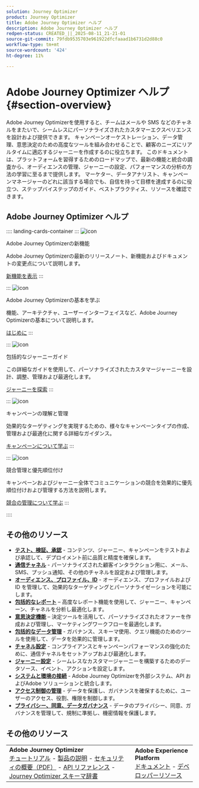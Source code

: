 ```yaml
---
solution: Journey Optimizer
product: Journey Optimizer
title: Adobe Journey Optimizer ヘルプ
description: Adobe Journey Optimizer ヘルプ
redpen-status: CREATED_||_2025-08-11_21-21-01
source-git-commit: 79fdb9535703e961922dfcfaaad1b6731d2d88c0
workflow-type: tm+mt
source-wordcount: '424'
ht-degree: 11%

---
```



# Adobe Journey Optimizer ヘルプ{#section-overview}

Adobe Journey Optimizerを使用すると、チームはメールや SMS などのチャネルをまたいで、シームレスにパーソナライズされたカスタマーエクスペリエンスを設計および提供できます。 キャンペーンオーケストレーション、データ管理、意思決定のための高度なツールを組み合わせることで、顧客のニーズにリアルタイムに適応するジャーニーを作成するのに役立ちます。 このドキュメントは、プラットフォームを習得するためのロードマップで、最新の機能と統合の調査から、オーディエンスの管理、ジャーニーの設定、パフォーマンスの分析の方法の学習に至るまで提供します。 マーケター、データアナリスト、キャンペーンマネージャーのどれに該当する場合でも、自信を持って目標を達成するのに役立つ、ステップバイステップのガイド、ベストプラクティス、リソースを確認できます。

## Adobe Journey Optimizer ヘルプ

:::: landing-cards-container
:::
![icon](https://cdn.experienceleague.adobe.com/icons/list-check.svg)

Adobe Journey Optimizerの新機能

Adobe Journey Optimizerの最新のリリースノート、新機能およびドキュメントの変更点について説明します。

[新機能を表示](whats-new-landing-page.md)
:::

:::
![icon](https://cdn.experienceleague.adobe.com/icons/circle-play.svg)

Adobe Journey Optimizerの基本を学ぶ

機能、アーキテクチャ、ユーザーインターフェイスなど、Adobe Journey Optimizerの基本について説明します。

[はじめに](get-started-landing-page.md)
:::

:::
![icon](https://cdn.experienceleague.adobe.com/icons/code-branch.svg)

包括的なジャーニーガイド

この詳細なガイドを使用して、パーソナライズされたカスタマージャーニーを設計、調整、管理および最適化します。

[ジャーニーを探索](orchestrate-journeys-landing-page.md)
:::

:::
![icon](https://cdn.experienceleague.adobe.com/icons/bullhorn.svg)

キャンペーンの理解と管理

効果的なターゲティングを実現するための、様々なキャンペーンタイプの作成、管理および最適化に関する詳細なガイダンス。

[キャンペーンについて学ぶ](campaigns-landing-page.md)
:::

:::
![icon](https://cdn.experienceleague.adobe.com/icons/scale-balanced.svg)

競合管理と優先順位付け

キャンペーンおよびジャーニー全体でコミュニケーションの競合を効果的に優先順位付けおよび管理する方法を説明します。

[競合の管理について学ぶ](conflict-prioritization-landing-page.md)
:::

::::


## その他のリソース

- **[テスト、検証、承認](test-landing-page.md)** - コンテンツ、ジャーニー、キャンペーンをテストおよび承認して、デプロイメント前に品質と精度を確保します。
- **[通信チャネル](../using/channels/gs-channels.md)** - パーソナライズされた顧客インタラクション用に、メール、SMS、プッシュ通知、その他のチャネルを設定および管理します。
- **[オーディエンス、プロファイル、ID](audiences-profiles-identities-landing-page.md)** - オーディエンス、プロファイルおよび ID を管理して、効果的なターゲティングとパーソナライゼーションを可能にします。
- **[包括的なレポート](reporting-landing-page.md)** – 高度なレポート機能を使用して、ジャーニー、キャンペーン、チャネルを分析し最適化します。
- **[意思決定機能](decisioning-landing-page.md)** – 決定ツールを活用して、パーソナライズされたオファーを作成および管理し、マーケティングワークフローを最適化します。
- **[包括的なデータ管理](data-management-landing-page.md)** - ガバナンス、スキーマ使用、クエリ機能のためのツールを使用して、データを効果的に管理します。
- **[チャネル設定](configuration-landing-page.md)** - コンプライアンスとキャンペーンパフォーマンスの強化のために、通信チャネルをセットアップおよび最適化します。
- **[ジャーニー設定](configure-journeys-landing-page.md)** - シームレスなカスタマージャーニーを構築するためのデータソース、イベント、アクションを設定します。
- **[システムと環境の接続](connect-systems-landing-page.md)** - Adobe Journey Optimizerを外部システム、API およびAdobe ソリューションと統合します。
- **[アクセス制御の管理](access-control-landing-page.md)** - データを保護し、ガバナンスを確保するために、ユーザーのアクセス、役割、権限を制御します。
- **[プライバシー、同意、データガバナンス](privacy-landing-page.md)** - データのプライバシー、同意、ガバナンスを管理して、規制に準拠し、機密情報を保護します。

## その他のリソース

<table style="table-layout:fixed"><tr style="border: 0;">
<td><strong>Adobe Journey Optimizer</strong><br/>
<a href="https://experienceleague.adobe.com/docs/journey-optimizer-learn/tutorials/overview.html?lang=ja" target="_blank">チュートリアル</a> - <a href="https://helpx.adobe.com/jp/legal/product-descriptions/adobe-journey-optimizer.html" target="_blank">製品の説明</a> - <a href="https://www.adobe.com/content/dam/cc/en/security/pdfs/AJO_SecurityOverview.pdf" target="_blank">セキュリティの概要（PDF）</a> - <a href="https://developer.adobe.com/journey-optimizer-apis/" target="_blank">API リファレンス</a> - <a href="https://experienceleague.adobe.com/tools/ajo-schemas/schema-dictionary.html?lang=ja" target="_blank">Journey Optimizer スキーマ辞書</a>

</td>
<td><strong>Adobe Experience Platform</strong><br/>
<a href="https://experienceleague.adobe.com/docs/experience-platform/landing/home.html?lang=ja" target="_blank">ドキュメント</a> - <a href="https://www.adobe.com/jp/experience-platform/documentation-and-developer-resources.html" target="_blank">デベロッパーリソース</a>
</td>
</tr></table>

<!--table style="table-layout:auto"><tr style="border: 0;"><td><img src="using/assets/do-not-localize/newsletter.png"></td><td>
<b>Stay informed and elevate your Adobe Journey Optimizer experience!</b><br/>Sign up for our quarterly newsletter. Gain exclusive access to the latest product updates, captivating stories, real-world use cases, valuable tips, and more – all delivered directly to your inbox every quarter. <a href="https://www.adobe.com/subscription/Adobe_Journey_Optimizer_NL.html">Sign up today!</a></td></tr></table-->
